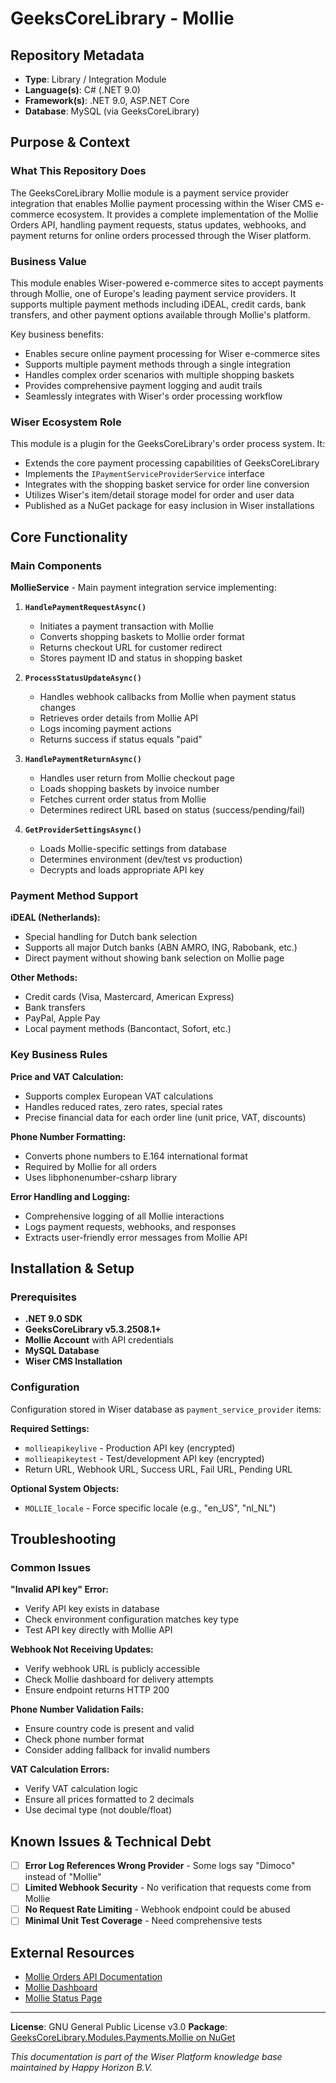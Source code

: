 # GeeksCoreLibrary - Mollie

## Repository Metadata
- **Type**: Library / Integration Module
- **Language(s)**: C# (.NET 9.0)
- **Framework(s)**: .NET 9.0, ASP.NET Core
- **Database**: MySQL (via GeeksCoreLibrary)

## Purpose & Context

### What This Repository Does
The GeeksCoreLibrary Mollie module is a payment service provider integration that enables Mollie payment processing within the Wiser CMS e-commerce ecosystem. It provides a complete implementation of the Mollie Orders API, handling payment requests, status updates, webhooks, and payment returns for online orders processed through the Wiser platform.

### Business Value
This module enables Wiser-powered e-commerce sites to accept payments through Mollie, one of Europe's leading payment service providers. It supports multiple payment methods including iDEAL, credit cards, bank transfers, and other payment options available through Mollie's platform.

Key business benefits:
- Enables secure online payment processing for Wiser e-commerce sites
- Supports multiple payment methods through a single integration
- Handles complex order scenarios with multiple shopping baskets
- Provides comprehensive payment logging and audit trails
- Seamlessly integrates with Wiser's order processing workflow

### Wiser Ecosystem Role
This module is a plugin for the GeeksCoreLibrary's order process system. It:
- Extends the core payment processing capabilities of GeeksCoreLibrary
- Implements the `IPaymentServiceProviderService` interface
- Integrates with the shopping basket service for order line conversion
- Utilizes Wiser's item/detail storage model for order and user data
- Published as a NuGet package for easy inclusion in Wiser installations

## Core Functionality

### Main Components

**MollieService** - Main payment integration service implementing:

1. **`HandlePaymentRequestAsync()`**
   - Initiates a payment transaction with Mollie
   - Converts shopping baskets to Mollie order format
   - Returns checkout URL for customer redirect
   - Stores payment ID and status in shopping basket

2. **`ProcessStatusUpdateAsync()`**
   - Handles webhook callbacks from Mollie when payment status changes
   - Retrieves order details from Mollie API
   - Logs incoming payment actions
   - Returns success if status equals "paid"

3. **`HandlePaymentReturnAsync()`**
   - Handles user return from Mollie checkout page
   - Loads shopping baskets by invoice number
   - Fetches current order status from Mollie
   - Determines redirect URL based on status (success/pending/fail)

4. **`GetProviderSettingsAsync()`**
   - Loads Mollie-specific settings from database
   - Determines environment (dev/test vs production)
   - Decrypts and loads appropriate API key

### Payment Method Support

**iDEAL (Netherlands):**
- Special handling for Dutch bank selection
- Supports all major Dutch banks (ABN AMRO, ING, Rabobank, etc.)
- Direct payment without showing bank selection on Mollie page

**Other Methods:**
- Credit cards (Visa, Mastercard, American Express)
- Bank transfers
- PayPal, Apple Pay
- Local payment methods (Bancontact, Sofort, etc.)

### Key Business Rules

**Price and VAT Calculation:**
- Supports complex European VAT calculations
- Handles reduced rates, zero rates, special rates
- Precise financial data for each order line (unit price, VAT, discounts)

**Phone Number Formatting:**
- Converts phone numbers to E.164 international format
- Required by Mollie for all orders
- Uses libphonenumber-csharp library

**Error Handling and Logging:**
- Comprehensive logging of all Mollie interactions
- Logs payment requests, webhooks, and responses
- Extracts user-friendly error messages from Mollie API

## Installation & Setup

### Prerequisites
- **.NET 9.0 SDK**
- **GeeksCoreLibrary v5.3.2508.1+**
- **Mollie Account** with API credentials
- **MySQL Database**
- **Wiser CMS Installation**

### Configuration

Configuration stored in Wiser database as `payment_service_provider` items:

**Required Settings:**
- `mollieapikeylive` - Production API key (encrypted)
- `mollieapikeytest` - Test/development API key (encrypted)
- Return URL, Webhook URL, Success URL, Fail URL, Pending URL

**Optional System Objects:**
- `MOLLIE_locale` - Force specific locale (e.g., "en_US", "nl_NL")

## Troubleshooting

### Common Issues

**"Invalid API key" Error:**
- Verify API key exists in database
- Check environment configuration matches key type
- Test API key directly with Mollie API

**Webhook Not Receiving Updates:**
- Verify webhook URL is publicly accessible
- Check Mollie dashboard for delivery attempts
- Ensure endpoint returns HTTP 200

**Phone Number Validation Fails:**
- Ensure country code is present and valid
- Check phone number format
- Consider adding fallback for invalid numbers

**VAT Calculation Errors:**
- Verify VAT calculation logic
- Ensure all prices formatted to 2 decimals
- Use decimal type (not double/float)

## Known Issues & Technical Debt

- [ ] **Error Log References Wrong Provider** - Some logs say "Dimoco" instead of "Mollie"
- [ ] **Limited Webhook Security** - No verification that requests come from Mollie
- [ ] **No Request Rate Limiting** - Webhook endpoint could be abused
- [ ] **Minimal Unit Test Coverage** - Need comprehensive tests

## External Resources

- [Mollie Orders API Documentation](https://docs.mollie.com/reference/v2/orders-api/overview)
- [Mollie Dashboard](https://www.mollie.com/dashboard)
- [Mollie Status Page](https://status.mollie.com/)

---

**License**: GNU General Public License v3.0
**Package**: [GeeksCoreLibrary.Modules.Payments.Mollie on NuGet](https://www.nuget.org/packages/GeeksCoreLibrary.Modules.Payments.Mollie/)

*This documentation is part of the Wiser Platform knowledge base maintained by Happy Horizon B.V.*